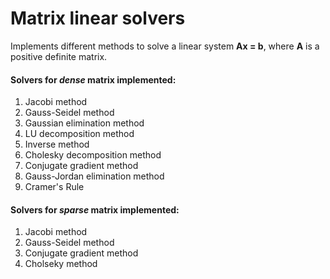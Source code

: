 # Matrix linear solvers

Implements different methods to solve a linear system **Ax = b**, where **A** is a positive definite matrix.

#### Solvers for *dense* matrix implemented:

1.  Jacobi method
2.  Gauss-Seidel method
3.  Gaussian elimination method
4.  LU decomposition method
5.  Inverse method
6.  Cholesky decomposition method
7.  Conjugate gradient method
8.  Gauss-Jordan elimination method
9.  Cramer's Rule

#### Solvers for *sparse* matrix implemented:

1.  Jacobi method
2.  Gauss-Seidel method
3.  Conjugate gradient method
4.  Cholseky method

